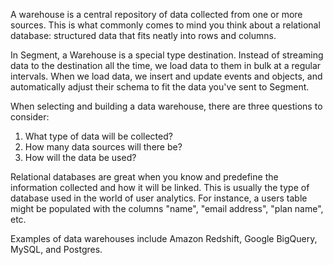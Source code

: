 A warehouse is a central repository of data collected from one or more sources. This is what commonly comes to mind you think about a relational database: structured data that fits neatly into rows and columns.

In Segment, a Warehouse is a special type destination. Instead of streaming data to the destination all the time, we load data to them in bulk at a regular intervals. When we load data, we insert and update events and objects, and automatically adjust their schema to fit the data you've sent to Segment.

When selecting and building a data warehouse, there are three questions to consider:

1.  What type of data will be collected?
2.  How many data sources will there be?
3.  How will the data be used?

Relational databases are great when you know and predefine the information collected and how it will be linked. This is usually the type of database used in the world of user analytics. For instance, a users table might be populated with the columns "name", "email address", "plan name", etc.

Examples of data warehouses include Amazon Redshift, Google BigQuery, MySQL, and Postgres.
